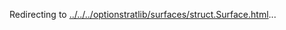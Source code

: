Redirecting to
[../../../optionstratlib/surfaces/struct.Surface.html](../../../optionstratlib/surfaces/struct.Surface.html)\...
